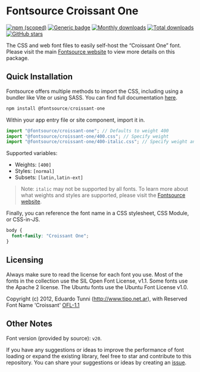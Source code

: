 # Fontsource Croissant One

[![npm (scoped)](https://img.shields.io/npm/v/@fontsource/croissant-one?color=brightgreen)](https://www.npmjs.com/package/@fontsource/croissant-one) [![Generic badge](https://img.shields.io/badge/fontsource-passing-brightgreen)](https://github.com/fontsource/fontsource) [![Monthly downloads](https://badgen.net/npm/dm/@fontsource/croissant-one)](https://github.com/fontsource/fontsource) [![Total downloads](https://badgen.net/npm/dt/@fontsource/croissant-one)](https://github.com/fontsource/fontsource) [![GitHub stars](https://img.shields.io/github/stars/fontsource/fontsource.svg?style=social&label=Star)](https://github.com/fontsource/fontsource/stargazers)

The CSS and web font files to easily self-host the “Croissant One” font. Please visit the main [Fontsource website](https://fontsource.org/fonts/croissant-one) to view more details on this package.

## Quick Installation

Fontsource offers multiple methods to import the CSS, including using a bundler like Vite or using SASS. You can find full documentation [here](https://fontsource.org/docs/getting-started/introduction).

```javascript
npm install @fontsource/croissant-one
```

Within your app entry file or site component, import it in.

```javascript
import "@fontsource/croissant-one"; // Defaults to weight 400
import "@fontsource/croissant-one/400.css"; // Specify weight
import "@fontsource/croissant-one/400-italic.css"; // Specify weight and style
```

Supported variables:
- Weights: `[400]`
- Styles: `[normal]`
- Subsets: `[latin,latin-ext]`

> Note: `italic` may not be supported by all fonts. To learn more about what weights and styles are supported, please visit the [Fontsource website](https://fontsource.org/fonts/croissant-one).

Finally, you can reference the font name in a CSS stylesheet, CSS Module, or CSS-in-JS.

```css
body {
  font-family: "Croissant One";
}
```

## Licensing
Always make sure to read the license for each font you use. Most of the fonts in the collection use the SIL Open Font License, v1.1. Some fonts use the Apache 2 license. The Ubuntu fonts use the Ubuntu Font License v1.0.

Copyright (c) 2012, Eduardo Tunni (http://www.tipo.net.ar), with Reserved Font Name 'Croissant'
[OFL-1.1](http://scripts.sil.org/OFL)

## Other Notes
Font version (provided by source): `v20`.

If you have any suggestions or ideas to improve the performance of font loading or expand the existing library, feel free to star and contribute to this repository. You can share your suggestions or ideas by creating an [issue](https://github.com/fontsource/fontsource/issues).